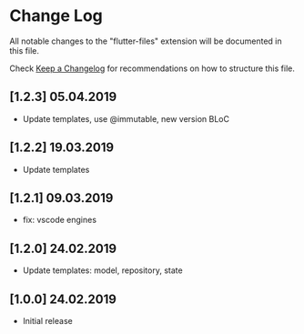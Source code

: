 # Change Log
All notable changes to the "flutter-files" extension will be documented in this file.

Check [Keep a Changelog](http://keepachangelog.com/) for recommendations on how to structure this file.

## [1.2.3] 05.04.2019
- Update templates, use @immutable, new version BLoC

## [1.2.2] 19.03.2019
- Update templates

## [1.2.1] 09.03.2019
- fix: vscode engines

## [1.2.0] 24.02.2019
- Update templates: model, repository, state

## [1.0.0] 24.02.2019
- Initial release